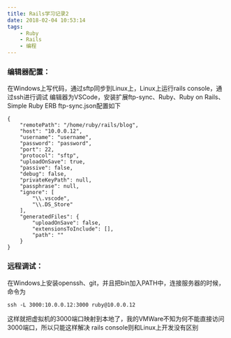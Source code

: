 ```yaml
---
title: Rails学习记录2
date: 2018-02-04 10:53:14
tags: 
    - Ruby
    - Rails
    - 编程
---
```


### 编辑器配置：
在Windows上写代码，通过sftp同步到Linux上，Linux上运行rails console，通过ssh进行调试
编辑器为VSCode，安装扩展ftp-sync、Ruby、Ruby on Rails、Simple Ruby ERB
ftp-sync.json配置如下
```
{
    "remotePath": "/home/ruby/rails/blog",
    "host": "10.0.0.12",
    "username": "username",
    "password": "password",
    "port": 22,
    "protocol": "sftp",
    "uploadOnSave": true,
    "passive": false,
    "debug": false,
    "privateKeyPath": null,
    "passphrase": null,
    "ignore": [
        "\\.vscode",
        "\\.DS_Store"
    ],
    "generatedFiles": {
        "uploadOnSave": false,
        "extensionsToInclude": [],
        "path": ""
    }
}
```

### 远程调试：

在Windows上安装openssh、git，并且把bin加入PATH中，连接服务器的时候，命令为
```
ssh -L 3000:10.0.0.12:3000 ruby@10.0.0.12
```
这样就把虚拟机的3000端口映射到本地了，我的VMWare不知为何不能直接访问3000端口，所以只能这样解决
rails console则和Linux上开发没有区别